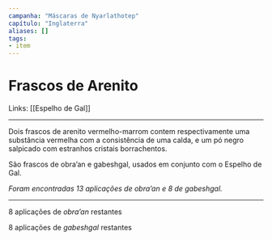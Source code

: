 ```yaml
---
campanha: "Máscaras de Nyarlathotep"
capítulo: "Inglaterra"
aliases: []
tags: 
- item
---
```


# Frascos de Arenito

Links: [[Espelho de Gal]]

---

Dois frascos de arenito vermelho-marrom contem respectivamente uma substância vermelha com a consistência de uma calda, e um pó negro salpicado com estranhos cristais borrachentos.

São frascos de obra’an e gabeshgal, usados em conjunto com o Espelho de Gal. 

*Foram encontradas 13 aplicações de obra’an e 8 de gabeshgal.*

---

8 aplicações de *obra’an* restantes

8 aplicações de *gabeshgal* restantes

